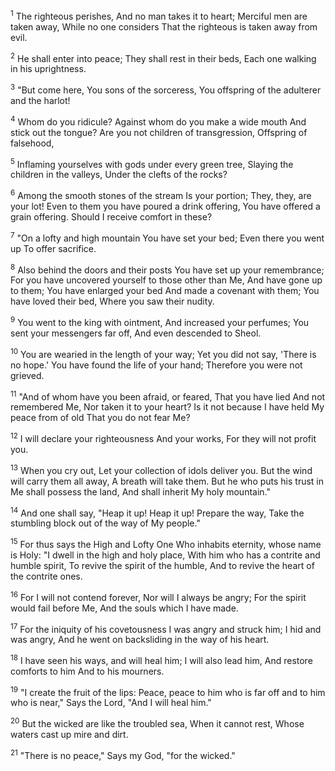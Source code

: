 <sup>1</sup> 
The righteous perishes, And no man takes it to heart; Merciful men are taken away, While no one considers That the righteous is taken away from evil. 

<sup>2</sup> 
He shall enter into peace; They shall rest in their beds, Each one walking in his uprightness. 

<sup>3</sup> 
"But come here, You sons of the sorceress, You offspring of the adulterer and the harlot! 

<sup>4</sup> 
Whom do you ridicule? Against whom do you make a wide mouth And stick out the tongue? Are you not children of transgression, Offspring of falsehood, 

<sup>5</sup> 
Inflaming yourselves with gods under every green tree, Slaying the children in the valleys, Under the clefts of the rocks? 

<sup>6</sup> 
Among the smooth stones of the stream Is your portion; They, they, are your lot! Even to them you have poured a drink offering, You have offered a grain offering. Should I receive comfort in these? 

<sup>7</sup> 
"On a lofty and high mountain You have set your bed; Even there you went up To offer sacrifice. 

<sup>8</sup> 
Also behind the doors and their posts You have set up your remembrance; For you have uncovered yourself to those other than Me, And have gone up to them; You have enlarged your bed And made a covenant with them; You have loved their bed, Where you saw their nudity. 

<sup>9</sup> 
You went to the king with ointment, And increased your perfumes; You sent your messengers far off, And even descended to Sheol. 

<sup>10</sup> 
You are wearied in the length of your way; Yet you did not say, 'There is no hope.' You have found the life of your hand; Therefore you were not grieved. 

<sup>11</sup> 
"And of whom have you been afraid, or feared, That you have lied And not remembered Me, Nor taken it to your heart? Is it not because I have held My peace from of old That you do not fear Me? 

<sup>12</sup> 
I will declare your righteousness And your works, For they will not profit you. 

<sup>13</sup> 
When you cry out, Let your collection of idols deliver you. But the wind will carry them all away, A breath will take them. But he who puts his trust in Me shall possess the land, And shall inherit My holy mountain." 

<sup>14</sup> 
And one shall say, "Heap it up! Heap it up! Prepare the way, Take the stumbling block out of the way of My people." 

<sup>15</sup> 
For thus says the High and Lofty One Who inhabits eternity, whose name is Holy: "I dwell in the high and holy place, With him who has a contrite and humble spirit, To revive the spirit of the humble, And to revive the heart of the contrite ones. 

<sup>16</sup> 
For I will not contend forever, Nor will I always be angry; For the spirit would fail before Me, And the souls which I have made. 

<sup>17</sup> 
For the iniquity of his covetousness I was angry and struck him; I hid and was angry, And he went on backsliding in the way of his heart. 

<sup>18</sup> 
I have seen his ways, and will heal him; I will also lead him, And restore comforts to him And to his mourners. 

<sup>19</sup> 
"I create the fruit of the lips: Peace, peace to him who is far off and to him who is near," Says the Lord, "And I will heal him." 

<sup>20</sup> 
But the wicked are like the troubled sea, When it cannot rest, Whose waters cast up mire and dirt. 

<sup>21</sup> 
"There is no peace," Says my God, "for the wicked."